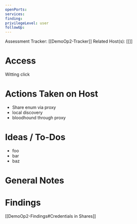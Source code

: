 ```yaml
---
openPorts: 
services: 
finding: 
privilegeLevel: user
followUp:
---
```


Assessment Tracker: [[DemoOp2-Tracker]]
Related Host(s): [[]]

# Access
Witting click

# Actions Taken on Host
- Share enum via proxy
- local discovery
- bloodhound through proxy
# Ideas / To-Dos
* foo
* bar
* baz
# General Notes

# Findings
[[DemoOp2-Findings#Credentials in Shares]]
